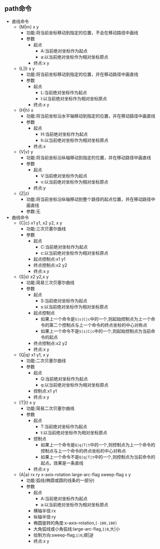 ## path命令 
* 直线命令
    * {M|m} x y
        * 功能:将当前坐标移动到指定的位置，不会在移动路径中画线
        * 参数
            * 起点
                * A:当前绝对坐标作为起点
                * a:以当前绝对坐标作为相对坐标原点 
            * 终点:x y 
    * {L|l} x y 
        * 功能:将当前坐标移动到指定的位置，并在移动路径中画直线 
        * 参数
            * 起点
                * L:当前绝对坐标作为起点
                * l:以当前绝对坐标作为相对坐标原点 
            * 终点:x y 
    * {H|h} x 
        * 功能:将当前坐标沿水平轴移动到指定的位置，并在移动路径中画直线 
        * 参数
            * 起点
                * H:当前绝对坐标作为起点
                * h:以当前绝对坐标作为相对坐标原点 
            * 终点:x
    * {V|v} y 
        * 功能:将当前坐标沿纵轴移动到指定的位置，并在移动路径中画直线  
        * 参数
            * 起点
                * V:当前绝对坐标作为起点
                * v:以当前绝对坐标作为相对坐标原点 
            * 终点:y
    * {Z|z}
        * 功能:将当前坐标沿纵轴移动到整个路径的起点位置，并在移动路径中画直线  
        * 参数:无 
* 曲线命令 
    * {C|c} x1 y1, x2 y2, x y 
        * 功能:三次贝塞尔曲线
        * 参数
            * 起点
                * C:当前绝对坐标作为起点
                * c:以当前绝对坐标作为相对坐标原点 
            * 起点控制点:x1 y1
            * 终点控制点:x2 y2
            * 终点:x y 
    * {S|s} x2 y2,x y 
        * 功能:简易三次贝塞尔曲线
        * 参数
            * 起点
                * S:当前绝对坐标作为起点
                * s:以当前绝对坐标作为相对坐标原点 
            * 起点控制点
                * 如果上一个命令是`S|s|C|c`中的一个,则起始控制点为上一个命令的第二个控制点与上一个命令的终点坐标的中心对称点 
                *  如果上一个命令不是`S|s|C|c`中的一个,则起始控制点为当前命令的起点 
            * 终点控制点:x2 y2
            * 终点:x y 
    * {Q|q} x1 y1, x y 
        * 功能:二次贝塞尔曲线
        * 参数
            * 起点
                * Q:当前绝对坐标作为起点
                * q:以当前绝对坐标作为相对坐标原点 
            * 控制点:x1 y1
            * 终点:x y  
    * {T|t} x y 
        * 功能:简易二次贝塞尔曲线
        * 参数
            * 起点
                * T:当前绝对坐标作为起点
                * t:以当前绝对坐标作为相对坐标原点 
            * 控制点
                * 如果上一个命令是`Q|q|T|t`中的一个,则控制点为上一个命令的控制点与上一个命令的终点坐标的中心对称点 
                *  如果上一个命令不是`Q|q|T|t`中的一个,则控制点为当前命令的起点。效果是一条直线 
            * 终点:x y  
    * {A|a} rx ry x-axis-rotation large-arc-flag sweep-flag x y
        * 功能:弧线(椭圆或圆的线条的一部分)
        * 参数
            * 起点
                * A:当前绝对坐标作为起点
                * a:以当前绝对坐标作为相对坐标原点  
            * 横轴半径:rx
            * 纵轴半径:ry 
            * 椭圆旋转的角度:x-axis-rotation,`[-180,180]` 
            * 大角弧线或小角弧线:large-arc-flag,`1|0`,大|小
            * 绘制方向:sweep-flag,`1|0`,顺|逆 
            * 终点:x y
